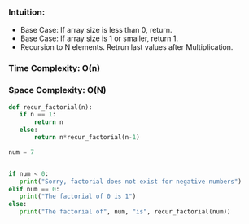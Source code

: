 ### Intuition:
- Base Case: If array size is less than 0, return.
- Base Case: If array size is 1 or smaller, return 1.
- Recursion to N elements. Retrun last values after Multiplication.

### Time Complexity: O(n)

### Space Complexity: O(N)
```Python
def recur_factorial(n):
   if n == 1:
       return n
   else:
       return n*recur_factorial(n-1)

num = 7


if num < 0:
   print("Sorry, factorial does not exist for negative numbers")
elif num == 0:
   print("The factorial of 0 is 1")
else:
   print("The factorial of", num, "is", recur_factorial(num))
```

